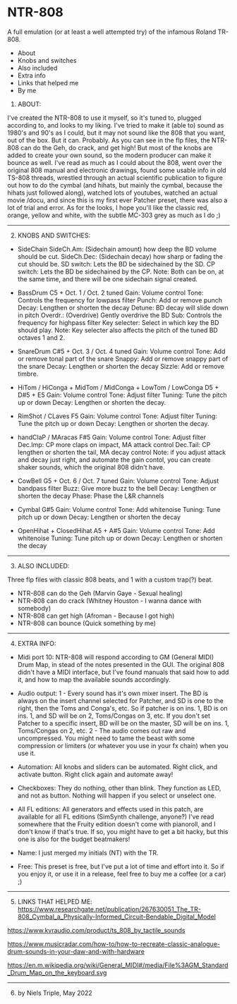 # NTR-808
A full emulation (or at least a well attempted try) of the infamous Roland TR-808.

- About
- Knobs and switches
- Also included
- Extra info
- Links that helped me
- By me

1) ABOUT:

I've created the NTR-808 to use it myself, so it's tuned to, plugged according to, and looks to my liking.
I've tried to make it (able to) sound as 1980's and 90's as I could, but it may not sound like the 808 that you want, out of the box. But it can. Probably. 
As you can see in the flp files, the NTR-808 can do the Geh, do crack, and get high! But most of the knobs are added to create your own sound, so the modern producer can make it bounce as well.
I've read as much as I could about the 808, went over the original 808 manual and electronic drawings, found some usable info in old TS-808 threads, wrestled through an actual scientific publication to figure out how to do the cymbal (and hihats, but mainly the cymbal, because the hihats just followed along), watched lots of youtubes, watched an actual movie /docu, and since this is my first ever Patcher preset, there was also a lot of trial and error.
As for the looks, I hope you'll like the classic red, orange, yellow and white, with the subtle MC-303 grey as much as I do ;)

---

2) KNOBS AND SWITCHES:

- SideChain
SideCh.Am: (Sidechain amount) how deep the BD volume should be cut.
SideCh.Dec: (Sidechain decay) how sharp or fading the cut should be.
SD switch: Lets the BD be sidechained by the SD.
CP switch: Lets the BD be sidechained by the CP.
Note: Both can be on, at the same time, and there will be one sidechain signal created.

- BassDrum
C5 + Oct. 1 / Oct. 2 tuned
Gain: Volume control
Tone: Controls the frequency for lowpass filter
Punch: Add or remove punch
Decay: Lengthen or shorten the decay
Detune: BD decay will slide down in pitch
Overdr.: (Overdrive) Gently overdrive the BD
Sub: Controls the frequency for highpass filter
Key selecter: Select in which key the BD should play.
Note: Key selecter also affects the pitch of the tuned BD octaves 1 and 2.

- SnareDrum
C#5 + Oct. 3 / Oct. 4 tuned
Gain: Volume control
Tone: Add or remove tonal part of the snare
Snappy: Add or remove snappy part of the snare
Decay: Lengthen or shorten the decay
Sizzle: Add or remove timbre.

- HiTom / HiConga + MidTom / MidConga + LowTom / LowConga
D5 + D#5 + E5
Gain: Volume control
Tone: Adjust filter
Tuning: Tune the pitch up or down
Decay: Lengthen or shorten the decay.

- RimShot / CLaves
F5
Gain: Volume control
Tone: Adjust filter
Tuning: Tune the pitch up or down
Decay: Lengthen or shorten the decay.

- handClaP / MAracas
F#5
Gain: Volume control
Tone: Adjust filter
Dec.Imp: CP more claps on impact, MA attack control
Dec.Tail: CP lengthen or shorten the tail, MA decay control
Note: if you adjust attack and decay just right, and automate the gain contol, you can create shaker sounds, which the original 808 didn't have.

- CowBell
G5 + Oct. 6 / Oct. 7 tuned
Gain: Volume control
Tone: Adjust bandpass filter
Buzz: Give more buzz to the bell
Decay: Lengthen or shorten the decay
Phase: Phase the L&R channels

- Cymbal
G#5
Gain: Volume control
Tone: Add whitenoise
Tuning: Tune pitch up or down
Decay: Lengthen or shorten the decay

- OpenHihat + ClosedHihat 
A5 + A#5
Gain: Volume control
Tone: Add whitenoise
Tuning: Tune pitch up or down
Decay: Lengthen or shorten the decay

---

3) ALSO INCLUDED:

Three flp files with classic 808 beats, and 1 with a custom trap(?) beat.
- NTR-808 can do the Geh
  (Marvin Gaye - Sexual healing)
- NTR-808 can do crack
  (Whitney Houston - I wanna dance with somebody)
- NTR-808 can get high
  (Afroman - Because I got high)
- NTR-808 can bounce
  (Quick something by me)

---

4) EXTRA INFO:

- Midi port 10: NTR-808 will respond according to GM (General MIDI) Drum Map, in stead of the notes presented in the GUI.
The original 808 didn't have a MIDI interface, but I've found manuals that said how to add it, and how to map the available sounds accordingly.

- Audio output: 
1 - Every sound has it's own mixer insert. The BD is always on the insert channel selected for Patcher, and SD is one to the right, then the Toms and Conga's, etc.
So if patcher is on ins. 1, BD is on ins. 1, and SD will be on 2, Toms/Congas on 3, etc. If you don't set Patcher to a specific insert, BD will be on the master, SD will be on ins. 1, Toms/Congas on 2, etc.
2 - The audio comes out raw and uncompressed. You might need to tame the beast with some compression or limiters (or whatever you use in your fx chain) when you use it. 

- Automation: All knobs and sliders can be automated. Right click, and activate button. Right click again and automate away!

- Checkboxes: They do nothing, other than blink. They function as LED, and not as button. Nothing will happen if you select or unselect one.

- All FL editions: All generators and effects used in this patch, are available for all FL editions (SimSynth challenge, anyone?)
I've read somewhere that the Fruity edition doesn't come with pianoroll, and I don't know if that's true. If so, you might have to get a bit hacky, but this one is also for the budget beatmakers!

- Name: I just merged my initials (NT) with the TR.

- Free: This preset is free, but I've put a lot of time and effort into it. So if you enjoy it, or use it in a release, feel free to buy me a coffee (or a car) ;) 

--- 

5) LINKS THAT HELPED ME:
https://www.researchgate.net/publication/267630051_The_TR-808_Cymbal_a_Physically-Informed_Circuit-Bendable_Digital_Model

https://www.kvraudio.com/product/ts_808_by_tactile_sounds

https://www.musicradar.com/how-to/how-to-recreate-classic-analogue-drum-sounds-in-your-daw-and-with-hardware

https://en.m.wikipedia.org/wiki/General_MIDI#/media/File%3AGM_Standard_Drum_Map_on_the_keyboard.svg

---

6) by Niels Triple, May 2022

